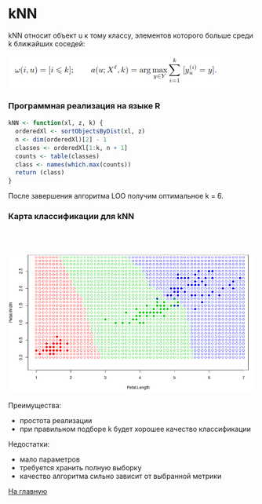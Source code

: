 # kNN

kNN относит объект u к тому классу, элементов которого больше среди k ближайших соседей:

![kNN](kNN.png)

### Программная реализация на языке R

```R
kNN <- function(xl, z, k) {
  orderedXl <- sortObjectsByDist(xl, z)
  n <- dim(orderedXl)[2] - 1
  classes <- orderedXl[1:k, n + 1]
  counts <- table(classes)
  class <- names(which.max(counts))
  return (class)
}
```

После завершения алгоритма LOO получим оптимальное k = 6.

### Карта классификации для kNN
<br/><br/>

<img src="kNN_kk.png" width="600">

Преимущества:
<ul>
<li>простота реализации</li>
<li>при правильном подборе k будет хорошее качество классификации</li>
</ul>

Недостатки:
<ul>
<li>мало параметров</li>
<li>требуется хранить полную выборку</li>
<li>качество алгоритма сильно зависит от выбранной метрики</li>
</ul>

<a href="https://github.com/davilexx/ml1">На главную</a>
